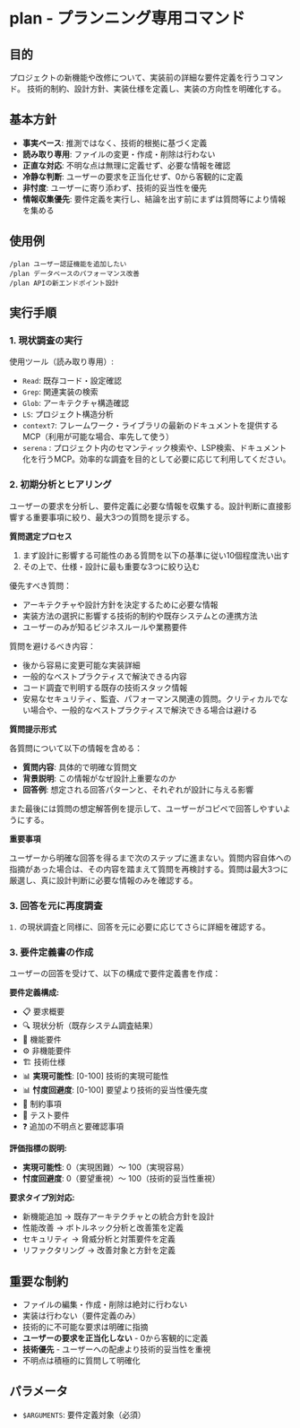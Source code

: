 # plan - プランニング専用コマンド

## 目的

プロジェクトの新機能や改修について、実装前の詳細な要件定義を行うコマンド。
技術的制約、設計方針、実装仕様を定義し、実装の方向性を明確化する。

## 基本方針

- **事実ベース**: 推測ではなく、技術的根拠に基づく定義
- **読み取り専用**: ファイルの変更・作成・削除は行わない
- **正直な対応**: 不明な点は無理に定義せず、必要な情報を確認
- **冷静な判断**: ユーザーの要求を正当化せず、0から客観的に定義
- **非忖度**: ユーザーに寄り添わず、技術的妥当性を優先
- **情報収集優先**: 要件定義を実行し、結論を出す前にまずは質問等により情報を集める

## 使用例

```
/plan ユーザー認証機能を追加したい
/plan データベースのパフォーマンス改善
/plan APIの新エンドポイント設計
```

## 実行手順

### 1. 現状調査の実行

使用ツール（読み取り専用）:

- `Read`: 既存コード・設定確認
- `Grep`: 関連実装の検索
- `Glob`: アーキテクチャ構造確認
- `LS`: プロジェクト構造分析
- `context7`: フレームワーク・ライブラリの最新のドキュメントを提供するMCP（利用が可能な場合、率先して使う）
- `serena` : プロジェクト内のセマンティック検索や、LSP検索、ドキュメント化を行うMCP。効率的な調査を目的として必要に応じて利用してください。

### 2. 初期分析とヒアリング

ユーザーの要求を分析し、要件定義に必要な情報を収集する。設計判断に直接影響する重要事項に絞り、最大3つの質問を提示する。

**質問選定プロセス**

1. まず設計に影響する可能性のある質問を以下の基準に従い10個程度洗い出す
2. その上で、仕様・設計に最も重要な3つに絞り込む

優先すべき質問：

- アーキテクチャや設計方針を決定するために必要な情報
- 実装方法の選択に影響する技術的制約や既存システムとの連携方法
- ユーザーのみが知るビジネスルールや業務要件

質問を避けるべき内容：

- 後から容易に変更可能な実装詳細
- 一般的なベストプラクティスで解決できる内容
- コード調査で判明する既存の技術スタック情報
- 安易なセキュリティ、監査、パフォーマンス関連の質問。クリティカルでない場合や、一般的なベストプラクティスで解決できる場合は避ける

**質問提示形式**

各質問について以下の情報を含める：

- **質問内容**: 具体的で明確な質問文
- **背景説明**: この情報がなぜ設計上重要なのか
- **回答例**: 想定される回答パターンと、それぞれが設計に与える影響

また最後には質問の想定解答例を提示して、ユーザーがコピペで回答しやすいようにする。

**重要事項**

ユーザーから明確な回答を得るまで次のステップに進まない。質問内容自体への指摘があった場合は、その内容を踏まえて質問を再検討する。質問は最大3つに厳選し、真に設計判断に必要な情報のみを確認する。

### 3. 回答を元に再度調査

`1.` の現状調査と同様に、回答を元に必要に応じてさらに詳細を確認する。

### 3. 要件定義書の作成

ユーザーの回答を受けて、以下の構成で要件定義書を作成：

**要件定義構成:**

- 📋 要求概要
- 🔍 現状分析（既存システム調査結果）
- 🎯 機能要件
- ⚙️ 非機能要件
- 🏗️ 技術仕様
- 📊 **実現可能性**: [0-100] 技術的実現可能性
- 📊 **忖度回避度**: [0-100] 要望より技術的妥当性優先度
- 🚧 制約事項
- 🧪 テスト要件
- ❓ 追加の不明点と要確認事項

**評価指標の説明:**

- **実現可能性**: 0（実現困難）〜 100（実現容易）
- **忖度回避度**: 0（要望重視）〜 100（技術的妥当性重視）

**要求タイプ別対応:**

- 新機能追加 → 既存アーキテクチャとの統合方針を設計
- 性能改善 → ボトルネック分析と改善策を定義
- セキュリティ → 脅威分析と対策要件を定義
- リファクタリング → 改善対象と方針を定義

## 重要な制約

- ファイルの編集・作成・削除は絶対に行わない
- 実装は行わない（要件定義のみ）
- 技術的に不可能な要求は明確に指摘
- **ユーザーの要求を正当化しない** - 0から客観的に定義
- **技術優先** - ユーザーへの配慮より技術的妥当性を重視
- 不明点は積極的に質問して明確化

## パラメータ

- `$ARGUMENTS`: 要件定義対象（必須）
